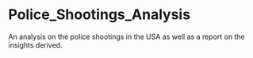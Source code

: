 # Police_Shootings_Analysis
An analysis on the police shootings in the USA as well as a report on the insights derived.
